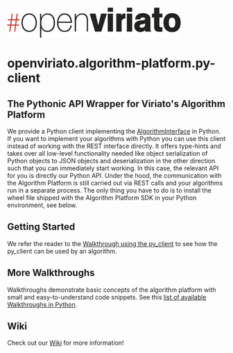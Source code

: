 ![#openviriato logo](openviriato_400px.png)

# openviriato.algorithm-platform.py-client

## The Pythonic API Wrapper for Viriato's Algorithm Platform

We provide a Python client implementing the [AlgorithmInterface](py_client/algorithm_interface/algorithm_interface.py) in Python. If you want to implement your algorithms with Python you can use this client instead of working with the REST interface directly. It offers type-hints and takes over all low-level functionality needed like object serialization of Python objects to JSON objects and deserialization in the other direction such that you can immediately start working. In this case, the relevant API for you is directly our Python API. Under the hood, the communication with the Algorithm Platform is still carried out via REST calls and your algorithms run in a separate process. The only thing you have to do is to install the wheel file shipped with the Algorithm Platform SDK in your Python environment, see below.

## Getting Started

We refer the reader to the [Walkthrough using the py_client](walkthroughs/py_client_usage/dist/py_client_usage.md) to see how the py_client can be used by an algorithm.

## More Walkthroughs

Walkthroughs demonstrate basic concepts of the algorithm platform with small and easy-to-understand code snippets. See this [list of available Walkthroughs in Python](walkthroughs).

## Wiki

Check out our [Wiki](https://github.com/sma-software/openviriato.algorithm-platform.py-client/wiki) for more information!


